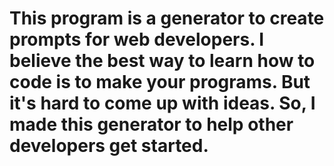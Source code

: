 # This program is a generator to create prompts for web developers. I believe the best way to learn how to code is to make your programs. But it's hard to come up with ideas. So, I made this generator to help other developers get started.
